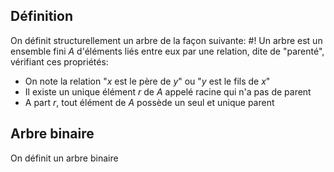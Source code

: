 ## Définition
On définit structurellement un arbre de la façon suivante: #!
Un arbre est un ensemble fini $A$ d'éléments liés entre eux par une relation, dite de "parenté", vérifiant ces propriétés:
- On note la relation "$x$ est le père de $y$" ou "$y$ est le fils de $x$"
- Il existe un unique élément $r$ de $A$ appelé racine qui n'a pas de parent
- A part $r$, tout élément de $A$ possède un seul et unique parent

## Arbre binaire
On définit un arbre binaire